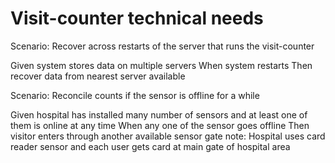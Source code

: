 # Visit-counter technical needs

Scenario: Recover across restarts of the server
that runs the visit-counter

  Given system stores data on multiple servers
  When system restarts
  Then recover data from nearest server available

Scenario: Reconcile counts if the sensor is offline for a while

  Given hospital has installed many number of sensors and at least
  one of them is online at any time
  When any one of the sensor goes offline
  Then visitor enters through another available sensor gate
  note: Hospital uses card reader sensor and each user gets card
  at main gate of hospital area
